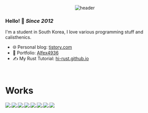 <div align=center>
 
![header](https://capsule-render.vercel.app/api?type=waving&color=auto&height=300&section=header&text=Seok%20Won&fontSize=90&animation=fadeIn&fontAlignY=38&desc=Github&descAlignY=51&descAlign=62)
  
</div>

### Hello! 👋 *Since 2012*

I'm a student in South Korea, I love various programming stuff and calisthenics.

- 🌐 Personal blog: [tistory.com](https://choiseokwon.tistory.com/)
- 💼 Portfolio: [Alfex4936](https://alfex4936.github.io)
- ✍ My Rust Tutorial: [hi-rust.github.io](https://hi-rust.github.io/)

<br />

<h1>Works</h1>

<a href="https://github.com/Alfex4936/chulbong-kr">
  <img align="center" src="https://github-readme-stats.vercel.app/api/pin?username=alfex4936&repo=chulbong-kr&theme=dracula&cache_seconds=86400" />
</a>

<a href="https://github.com/Alfex4936/beautyMinder">
  <img align="center" src="https://github-readme-stats.vercel.app/api/pin?username=alfex4936&repo=beautyMinder&theme=dracula&cache_seconds=86400" />
</a>

<a href="https://github.com/Alfex4936/Ajou-Library-GPT">
  <img align="center" src="https://github-readme-stats.vercel.app/api/pin?username=alfex4936&repo=Ajou-Library-GPT&theme=dracula&cache_seconds=86400" />
</a>

<a href="https://github.com/Alfex4936/Rust-Server">
  <img align="center" src="https://github-readme-stats.vercel.app/api/pin?username=alfex4936&repo=Rust-Server&theme=dracula&cache_seconds=86400" />
</a>

<a href="https://github.com/Alfex4936/hi-rust.github.io">
  <img align="center" src="https://github-readme-stats.vercel.app/api/pin?username=alfex4936&repo=hi-rust.github.io&theme=dracula&cache_seconds=86400" />
</a>

<a href="https://github.com/Alfex4936/Bard-rs">
  <img align="center" src="https://github-readme-stats.vercel.app/api/pin?username=alfex4936&repo=Bard-rs&theme=dracula&cache_seconds=86400" />
</a>

<a href="https://github.com/Alfex4936/kafka-Studies">
  <img align="center" src="https://github-readme-stats.vercel.app/api/pin?username=alfex4936&repo=kafka-Studies&theme=dracula&cache_seconds=86400" />
</a>

<a href="https://github.com/Alfex4936/KakaoPI">
  <img align="center" src="https://github-readme-stats.vercel.app/api/pin?username=alfex4936&repo=KakaoPI&theme=dracula&cache_seconds=86400" />
</a>

<br />

<!--
<h1>Github 언어 사용 비율</h1>
<img align="left" src="https://github-readme-stats.vercel.app/api/top-langs/?username=alfex4936&layout=compact&theme=dark&hide=lua,dart,assembly&hide_title=true" />
-->
